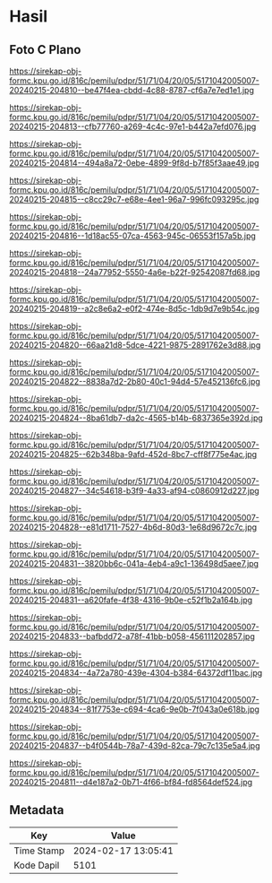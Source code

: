 # Hasil

## Foto C Plano

https://sirekap-obj-formc.kpu.go.id/816c/pemilu/pdpr/51/71/04/20/05/5171042005007-20240215-204810--be47f4ea-cbdd-4c88-8787-cf6a7e7ed1e1.jpg

https://sirekap-obj-formc.kpu.go.id/816c/pemilu/pdpr/51/71/04/20/05/5171042005007-20240215-204813--cfb77760-a269-4c4c-97e1-b442a7efd076.jpg

https://sirekap-obj-formc.kpu.go.id/816c/pemilu/pdpr/51/71/04/20/05/5171042005007-20240215-204814--494a8a72-0ebe-4899-9f8d-b7f85f3aae49.jpg

https://sirekap-obj-formc.kpu.go.id/816c/pemilu/pdpr/51/71/04/20/05/5171042005007-20240215-204815--c8cc29c7-e68e-4ee1-96a7-996fc093295c.jpg

https://sirekap-obj-formc.kpu.go.id/816c/pemilu/pdpr/51/71/04/20/05/5171042005007-20240215-204816--1d18ac55-07ca-4563-945c-06553f157a5b.jpg

https://sirekap-obj-formc.kpu.go.id/816c/pemilu/pdpr/51/71/04/20/05/5171042005007-20240215-204818--24a77952-5550-4a6e-b22f-92542087fd68.jpg

https://sirekap-obj-formc.kpu.go.id/816c/pemilu/pdpr/51/71/04/20/05/5171042005007-20240215-204819--a2c8e6a2-e0f2-474e-8d5c-1db9d7e9b54c.jpg

https://sirekap-obj-formc.kpu.go.id/816c/pemilu/pdpr/51/71/04/20/05/5171042005007-20240215-204820--66aa21d8-5dce-4221-9875-2891762e3d88.jpg

https://sirekap-obj-formc.kpu.go.id/816c/pemilu/pdpr/51/71/04/20/05/5171042005007-20240215-204822--8838a7d2-2b80-40c1-94d4-57e452136fc6.jpg

https://sirekap-obj-formc.kpu.go.id/816c/pemilu/pdpr/51/71/04/20/05/5171042005007-20240215-204824--8ba61db7-da2c-4565-b14b-6837365e392d.jpg

https://sirekap-obj-formc.kpu.go.id/816c/pemilu/pdpr/51/71/04/20/05/5171042005007-20240215-204825--62b348ba-9afd-452d-8bc7-cff8f775e4ac.jpg

https://sirekap-obj-formc.kpu.go.id/816c/pemilu/pdpr/51/71/04/20/05/5171042005007-20240215-204827--34c54618-b3f9-4a33-af94-c0860912d227.jpg

https://sirekap-obj-formc.kpu.go.id/816c/pemilu/pdpr/51/71/04/20/05/5171042005007-20240215-204828--e81d1711-7527-4b6d-80d3-1e68d9672c7c.jpg

https://sirekap-obj-formc.kpu.go.id/816c/pemilu/pdpr/51/71/04/20/05/5171042005007-20240215-204831--3820bb6c-041a-4eb4-a9c1-136498d5aee7.jpg

https://sirekap-obj-formc.kpu.go.id/816c/pemilu/pdpr/51/71/04/20/05/5171042005007-20240215-204831--a620fafe-4f38-4316-9b0e-c52f1b2a164b.jpg

https://sirekap-obj-formc.kpu.go.id/816c/pemilu/pdpr/51/71/04/20/05/5171042005007-20240215-204833--bafbdd72-a78f-41bb-b058-456111202857.jpg

https://sirekap-obj-formc.kpu.go.id/816c/pemilu/pdpr/51/71/04/20/05/5171042005007-20240215-204834--4a72a780-439e-4304-b384-64372df11bac.jpg

https://sirekap-obj-formc.kpu.go.id/816c/pemilu/pdpr/51/71/04/20/05/5171042005007-20240215-204834--81f7753e-c694-4ca6-9e0b-7f043a0e618b.jpg

https://sirekap-obj-formc.kpu.go.id/816c/pemilu/pdpr/51/71/04/20/05/5171042005007-20240215-204837--b4f0544b-78a7-439d-82ca-79c7c135e5a4.jpg

https://sirekap-obj-formc.kpu.go.id/816c/pemilu/pdpr/51/71/04/20/05/5171042005007-20240215-204811--d4e187a2-0b71-4f66-bf84-fd8564def524.jpg


## Metadata

| Key        | Value               |
| ---------- | ------------------- |
| Time Stamp | 2024-02-17 13:05:41 |
| Kode Dapil | 5101                |



